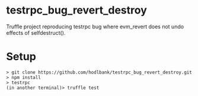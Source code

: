 # testrpc_bug_revert_destroy
Truffle project reproducing testrpc bug where evm_revert does not undo effects of selfdestruct().

# Setup
    > git clone https://github.com/hodlbank/testrpc_bug_revert_destroy.git
    > npm install
    > testrpc
    (in another terminal)> truffle test
